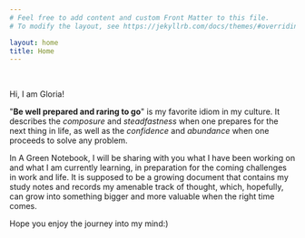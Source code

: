 ```yaml
---
# Feel free to add content and custom Front Matter to this file.
# To modify the layout, see https://jekyllrb.com/docs/themes/#overriding-theme-defaults

layout: home
title: Home
---
```

<br/>

Hi, I am Gloria! 

"**Be well prepared and raring to go**" is my favorite idiom in my culture. It describes the _composure_ and _steadfastness_ when one prepares for the next thing in life, as well as the _confidence_ and _abundance_ when one proceeds to solve any problem. 

In A Green Notebook, I will be sharing with you what I have been working on and what I am currently learning, in preparation for the coming challenges in work and life. It is supposed to be a growing document that contains my study notes and records my amenable track of thought, which, hopefully, can grow into something bigger and more valuable when the right time comes. 

Hope you enjoy the journey into my mind:)